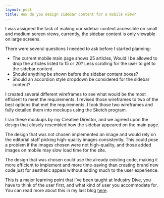 ```yaml
---
layout: post
title: How do you design sidebar content for a mobile view?
---
```


I was assigned the task of making our sidebar content accessible on small and medium screen views, currently, the sidebar content is only viewable on large screens.

There were several questions I needed to ask before I started planning:
* The current mobile main page shows 25 articles, Would I be allowed to drop the articles listed to 15 or 20? Less scrolling for the user to get to the sidebar content.
* Should anything be shown before the sidebar content boxes?
* Should an accordion style dropdown be considered for the sidebar content?

I created several different wireframes to see what would be the most efficient to meet the requirements. I revised those wireframes to two of the best options that met the requirements. I took those two wireframes and fully detailed them into mockups using the Sketch program.

I ran these mockups by my Creative Director, and we agreed upon the design that closely resembled how the sidebar appeared on the main page.  

The design that was not chosen implemented an image and would rely on the editorial staff picking high-quality images consistently. This could pose a problem if the images chosen were not high-quality, and those added images on mobile may slow load time for the site.

The design that was chosen could use the already existing code, making it more efficient to implement and more time-saving than creating brand new code just for aesthetic appeal without adding much to the user experience.

This is a major learning point that I’ve been taught at Industry Dive, you have to think of the user first, and what kind of user you accommodate for. You can read more about this in my last blog [here](http://www.jhugheswebdev.com/user-interface-design/).
